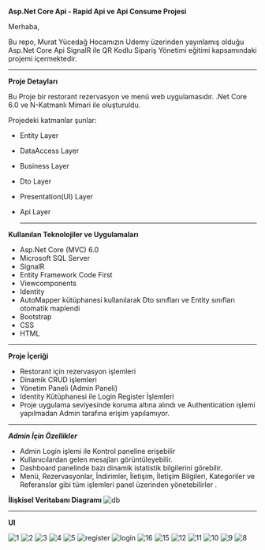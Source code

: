 **Asp.Net Core Api - Rapid Api ve Api Consume Projesi**

Merhaba,

Bu repo, Murat Yücedağ Hocamızın Udemy üzerinden yayınlamış olduğu Asp.Net Core Api SignalR ile QR Kodlu Sipariş Yönetimi eğitimi kapsamındaki projemi içermektedir.

___________________________________________

  **Proje Detayları**

Bu Proje bir restorant rezervasyon ve menü web uygulamasıdır. .Net Core 6.0 ve N-Katmanlı Mimari ile oluşturuldu. 

Projedeki katmanlar şunlar:

- Entity Layer

- DataAccess Layer

- Business Layer

- Dto Layer

- Presentation(UI) Layer

- Api Layer

  _______________________________________

**Kullanılan Teknolojiler ve Uygulamaları**

- Asp.Net Core (MVC) 6.0
- Microsoft SQL Server
- SignalR
- Entity Framework Code First
- Viewcomponents
- Identity
- AutoMapper kütüphanesi kullanılarak Dto sınıfları ve Entity sınıfları otomatik maplendi
- Bootstrap
- CSS
- HTML
_______________________________________



**Proje İçeriği**

- Restorant için rezervasyon işlemleri
- Dinamik CRUD işlemleri
- Yönetim Paneli (Admin Paneli)
- Identity Kütüphanesi ile Login Register İşlemleri
- Proje uygulama seviyesinde koruma altına alındı ve Authentication işlemi yapılmadan Admin tarafına erişim yapılamıyor.

_______________________________________


 _**Admin İçin Özellikler**_

- Admin Login işlemi ile Kontrol paneline erişebilir
- Kullanıcılardan gelen mesajları görüntüleyebilir.
- Dashboard panelinde bazı dinamik istatistik bilgilerini görebilir.
- Menü, Rezervasyonlar, İndirimler, İletişim, İletişim Bilgileri, Kategoriler ve Referanslar gibi tüm işlemleri panel üzerinden yönetebilirler .


**İlişkisel Veritabanı Diagramı**
![db](https://github.com/dogukoroglu/UdemySignalRProject/assets/102040349/966bf337-0476-4f97-af2f-d8c19fe2289b)
_____________________________________

 **UI**

![1](https://github.com/dogukoroglu/UdemySignalRProject/assets/102040349/41da6a59-a311-43f6-adba-e0ddf48200ea)
![2](https://github.com/dogukoroglu/UdemySignalRProject/assets/102040349/d796e3cd-0875-4114-a773-19e4a37bde4f)
 ![3](https://github.com/dogukoroglu/UdemySignalRProject/assets/102040349/811000cf-5478-48b4-bc3d-4d476bcf8d85)
![4](https://github.com/dogukoroglu/UdemySignalRProject/assets/102040349/3ec5d54d-e257-4bef-b6b9-f91278240442)
![5](https://github.com/dogukoroglu/UdemySignalRProject/assets/102040349/b0ea8b86-eeed-4632-8b0d-511306ee7b82)
![register](https://github.com/dogukoroglu/UdemySignalRProject/assets/102040349/a40bac28-c012-47b6-84a8-b067e660d14c)
![login](https://github.com/dogukoroglu/UdemySignalRProject/assets/102040349/2811a90a-cb41-423f-b263-0815b4e29126)
![16](https://github.com/dogukoroglu/UdemySignalRProject/assets/102040349/3ee240a5-271b-4f69-9c6a-6f545ea4f914)
![15](https://github.com/dogukoroglu/UdemySignalRProject/assets/102040349/90dbd5b2-24ad-46e3-86f9-f3ee49c96b67)
![12](https://github.com/dogukoroglu/UdemySignalRProject/assets/102040349/ab78b7e6-0aa7-4d12-aa5d-371e4524e99f)
![11](https://github.com/dogukoroglu/UdemySignalRProject/assets/102040349/a8ff0a82-b546-4fb6-83d2-d9459e915106)
![10](https://github.com/dogukoroglu/UdemySignalRProject/assets/102040349/3e580544-4f87-4fcf-ac9a-9bcd2fff7a7c)
![9](https://github.com/dogukoroglu/UdemySignalRProject/assets/102040349/e016efae-c9ed-4063-a3df-abfe42ad321f)
![8](https://github.com/dogukoroglu/UdemySignalRProject/assets/102040349/a3b75654-ef6d-4007-9ea4-dc96f095e157)
